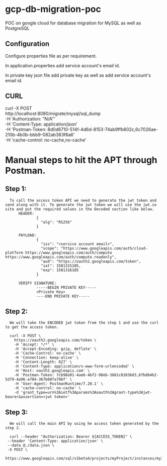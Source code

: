 # gcp-db-migration-poc
POC on google cloud for database migration for MySQL as well as PostgreSQL

## Configuration
Configure properties file as per requirement.

In application.properties add service account's email id.

In private key json file add private key as well as add service account's email id.

## CURL
curl -X POST \
  http://localhost:8080/migrate/mysql/sql_dump \
  -H 'Authorization: "N/A"' \
  -H 'Content-Type: application/json' \
  -H 'Postman-Token: 8d0d6710-514f-4d6d-8153-74ab9ffb602c,6c7026ae-210b-4b0b-bbb9-082ab383f6a6' \
  -H 'cache-control: no-cache,no-cache'

# Manual steps to hit the APT through Postman.

## Step 1:
      To call the access token API we need to generate the jwt token and send along with it. To generate the jwt token we will use the jwt.io site and put the required values in the Decoded section like below.
          HEADER:
                  {
                    "alg": "RS256"
                  }
      
          PAYLOAD:
                  {
                    "iss": "<service account email>",
                    "scope": "https://www.googleapis.com/auth/cloud-platform https://www.googleapis.com/auth/compute                                         https://www.googleapis.com/auth/compute.readonly",
                    "aud": "https://oauth2.googleapis.com/token",
                    "iat": 1581315185,
                    "exp": 1581316185
                  }
                  
          VERIFY SIGNATURE:
                  -----BEGIN PRIVATE KEY-----
                  <Private Key>
                  ----END PRIVATE KEY-----
                  
                  
## Step 2:
      We will take the ENCODED jwt token from the step 1 and use the curl to get the access token.
      
      curl -X POST \
        https://oauth2.googleapis.com/token \
        -H 'Accept: */*' \
        -H 'Accept-Encoding: gzip, deflate' \
        -H 'Cache-Control: no-cache' \
        -H 'Connection: keep-alive' \
        -H 'Content-Length: 827' \
        -H 'Content-Type: application/x-www-form-urlencoded' \
        -H 'Host: oauth2.googleapis.com' \
        -H 'Postman-Token: 7cb98a91-4ae6-4bf2-98eb-3681c01836d3,6fbdb4b2-5d79-4a96-a704-367b00fa796f' \
        -H 'User-Agent: PostmanRuntime/7.20.1' \
        -H 'cache-control: no-cache' \
        -d 'grant_type=urn%3Aietf%3Aparams%3Aoauth%3Agrant-type%3Ajwt-bearer&assertion=<jwt token>'
        
## Step 3:
      We will call the main API by using he access token generated by the step 2.
      
      curl --header "Authorization: Bearer ${ACCESS_TOKEN}" \
     --header 'Content-Type: application/json' \
     --data @./data.json \
     -X POST \
     https://www.googleapis.com/sql/v1beta4/projects/myProject/instances/myInstance/users
